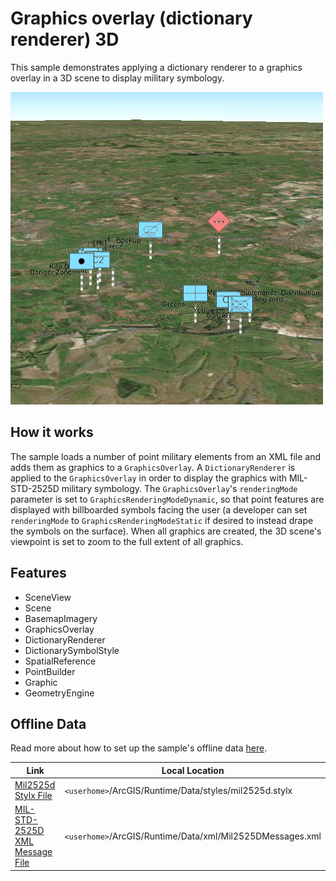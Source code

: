 # Graphics overlay (dictionary renderer) 3D

This sample demonstrates applying a dictionary renderer to a graphics overlay in a 3D scene to display military symbology.

![](screenshot.png)

## How it works

The sample loads a number of point military elements from an XML file and adds them as graphics to a `GraphicsOverlay`. A `DictionaryRenderer` is applied to the `GraphicsOverlay` in order to display the graphics with MIL-STD-2525D military symbology. The `GraphicsOverlay`'s `renderingMode` parameter is set to `GraphicsRenderingModeDynamic`, so that point features are displayed with billboarded symbols facing the user (a developer can set `renderingMode` to `GraphicsRenderingModeStatic` if desired to instead drape the symbols on the surface). When all graphics are created, the 3D scene's viewpoint is set to zoom to the full extent of all graphics.

## Features
- SceneView
- Scene
- BasemapImagery
- GraphicsOverlay
- DictionaryRenderer
- DictionarySymbolStyle
- SpatialReference
- PointBuilder
- Graphic
- GeometryEngine

## Offline Data
Read more about how to set up the sample's offline data [here](http://links.esri.com/ArcGISRuntimeQtSamples).

Link | Local Location
---------|-------|
|[Mil2525d Stylx File](https://www.arcgis.com/home/item.html?id=e34835bf5ec5430da7cf16bb8c0b075c)| `<userhome>`/ArcGIS/Runtime/Data/styles/mil2525d.stylx |
|[MIL-STD-2525D XML Message File](https://arcgisruntime.maps.arcgis.com/home/item.html?id=3db12175479147ea9c89ebaaf3b89996)| `<userhome>`/ArcGIS/Runtime/Data/xml/Mil2525DMessages.xml |
